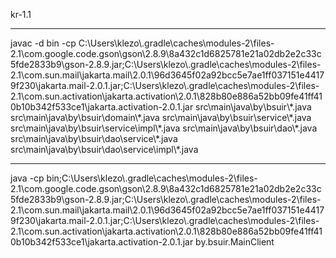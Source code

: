 kr-1.1
<hr>
javac -d bin -cp C:\Users\klezo\.gradle\caches\modules-2\files-2.1\com.google.code.gson\gson\2.8.9\8a432c1d6825781e21a02db2e2c33c5fde2833b9\gson-2.8.9.jar;C:\Users\klezo\.gradle\caches\modules-2\files-2.1\com.sun.mail\jakarta.mail\2.0.1\96d3645f02a92bcc5e7ae1ff037151e44179f230\jakarta.mail-2.0.1.jar;C:\Users\klezo\.gradle\caches\modules-2\files-2.1\com.sun.activation\jakarta.activation\2.0.1\828b80e886a52bb09fe41ff410b10b342f533ce1\jakarta.activation-2.0.1.jar src\main\java\by\bsuir\*.java src\main\java\by\bsuir\domain\*.java src\main\java\by\bsuir\service\*.java src\main\java\by\bsuir\service\impl\*.java src\main\java\by\bsuir\dao\*.java src\main\java\by\bsuir\dao\service\*.java src\main\java\by\bsuir\dao\service\impl\*.java 
<hr>
java -cp bin;C:\Users\klezo\.gradle\caches\modules-2\files-2.1\com.google.code.gson\gson\2.8.9\8a432c1d6825781e21a02db2e2c33c5fde2833b9\gson-2.8.9.jar;C:\Users\klezo\.gradle\caches\modules-2\files-2.1\com.sun.mail\jakarta.mail\2.0.1\96d3645f02a92bcc5e7ae1ff037151e44179f230\jakarta.mail-2.0.1.jar;C:\Users\klezo\.gradle\caches\modules-2\files-2.1\com.sun.activation\jakarta.activation\2.0.1\828b80e886a52bb09fe41ff410b10b342f533ce1\jakarta.activation-2.0.1.jar by.bsuir.MainClient
